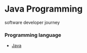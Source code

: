 # Java Programming
software developer journey

### Programming language
- [Java](https://github.com/jpstayfocus/software-developer/tree/main/java)
